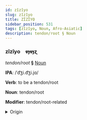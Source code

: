```yaml
---
id: zîzîyo
slug: zîzîyo
title: ZÎZÎYO
sidebar_position: 531
tags: [zîzîyo, Noun, Afro-Asiatic]
description: tendon/root § Noun
---
```


### zîzîyo&emsp;<span kind="abugida">ⱴɟⱴɟɀ</span>

*tendon/root* **§** [Noun](../../tags/Noun)

**IPA**: /ˈd͡ʒi.d͡ʒi.jɑ/

**Verb**: to be a tendon/root

**Noun**: tendon/root

**Modifier**: tendon/root-related

<details>
    <summary>Origin</summary>
    Hausa jíijíyàa <br/>
    <em>Afro-Asiatic Language Family</em>
</details>